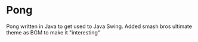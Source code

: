 # Pong

Pong written in Java to get used to Java Swing.
Added smash bros ultimate theme as BGM to make it "interesting"
